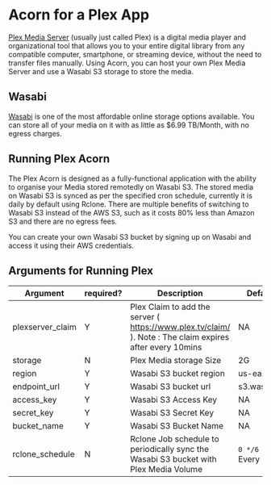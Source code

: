 # Acorn for a Plex App 

[Plex Media Server](https://www.plex.tv/media-server-downloads/) (usually just called Plex) is a digital media player and organizational tool that allows you to your entire digital library from any compatible computer, smartphone, or streaming device, without the need to transfer files manually. Using Acorn, you can host your own Plex Media Server and use a Wasabi S3 storage to store the media.

## Wasabi
[Wasabi](https://wasabi.com/hot-cloud-storage/) is one of the most affordable online storage options available. You can store all of your media on it with as little as $6.99 TB/Month, with no egress charges.

## Running Plex Acorn

The Plex Acorn is designed as a fully-functional application with the ability to organise your Media stored remotedly on Wasabi S3. The stored media on Wasabi S3 is synced as per the specified cron schedule, currently it is daily by default using Rclone. There are multiple benefits of switching to Wasabi S3 instead of the AWS S3, such as it costs 80% less than Amazon S3 and there are no egress fees.

You can create your own Wasabi S3 bucket by signing up on Wasabi and access it using their AWS credentials. 

## Arguments for Running Plex

| Argument | required? | Description | Default Value |
|---|---|---|---|
| plexserver_claim | Y | Plex Claim to add the server ( https://www.plex.tv/claim/ ). Note : The claim expires after every 10mins | NA |
| storage | N | Plex Media storage Size | 2G |
| region | Y | Wasabi S3 bucket region | us-east-1 |
| endpoint_url | Y | Wasabi S3 bucket url | s3.wasabisys.com |
| access_key | Y | Wasabi S3 Access Key | NA |
| secret_key | Y | Wasabi S3 Secret Key | NA |
| bucket_name | Y | Wasabi S3 Bucket Name  | NA |
| rclone_schedule | N | Rclone Job schedule to periodically sync the Wasabi S3 bucket with Plex Media Volume | `0 */6 * * *` i.e. Every 6 hours |